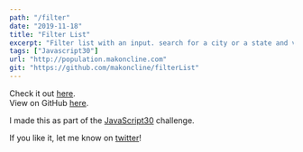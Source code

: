 ```yaml
---
path: "/filter"
date: "2019-11-18"
title: "Filter List"
excerpt: "Filter list with an input. search for a city or a state and view the population. Part of the javascript30 challenge."
tags: ["Javascript30"]
url: "http://population.makoncline.com"
git: "https://github.com/makoncline/filterList"
---
```


Check it out [here]({url}).  
View on GitHub [here]({git}).

I made this as part of the [JavaScript30](https://javascript30.com/) challenge.

If you like it, let me know on [twitter](https://twitter.com/makoncline)!

